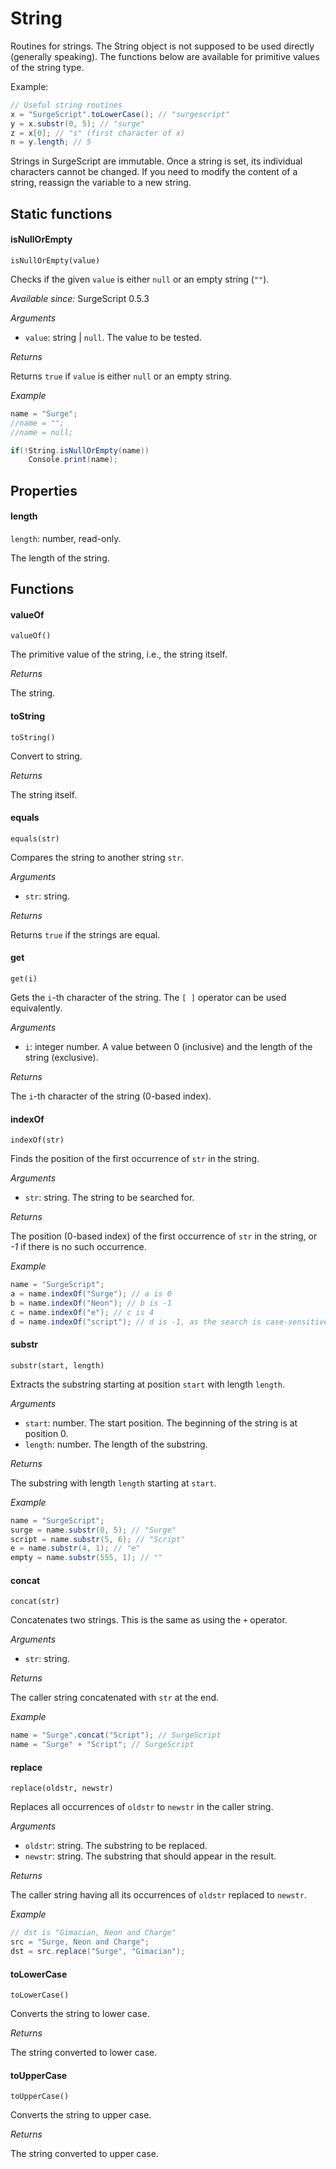 String
======

Routines for strings. The String object is not supposed to be used directly (generally speaking). The functions below are available for primitive values of the string type.

Example:

```cs
// Useful string routines
x = "SurgeScript".toLowerCase(); // "surgescript"
y = x.substr(0, 5); // "surge"
z = x[0]; // "s" (first character of x)
n = y.length; // 5
```

Strings in SurgeScript are immutable. Once a string is set, its individual characters cannot be changed. If you need to modify the content of a string, reassign the variable to a new string.

Static functions
----------------

#### isNullOrEmpty

`isNullOrEmpty(value)`

Checks if the given `value` is either `null` or an empty string (`""`).

*Available since:* SurgeScript 0.5.3

*Arguments*

* `value`: string | `null`. The value to be tested.

*Returns*

Returns `true` if `value` is either `null` or an empty string.

*Example*

```cs
name = "Surge";
//name = "";
//name = null;

if(!String.isNullOrEmpty(name))
    Console.print(name);
```

Properties
----------

#### length

`length`: number, read-only.

The length of the string.

Functions
---------

#### valueOf

`valueOf()`

The primitive value of the string, i.e., the string itself.

*Returns*

The string.

#### toString

`toString()`

Convert to string.

*Returns*

The string itself.

#### equals

`equals(str)`

Compares the string to another string `str`.

*Arguments*

* `str`: string.

*Returns*

Returns `true` if the strings are equal.

#### get

`get(i)`

Gets the `i`-th character of the string. The `[ ]` operator can be used equivalently.

*Arguments*

* `i`: integer number. A value between 0 (inclusive) and the length of the string (exclusive).

*Returns*

The `i`-th character of the string (0-based index).

#### indexOf

`indexOf(str)`

Finds the position of the first occurrence of `str` in the string.

*Arguments*

* `str`: string. The string to be searched for.

*Returns*

The position (0-based index) of the first occurrence of `str` in the string, or *-1* if there is no such occurrence.

*Example*

```cs
name = "SurgeScript";
a = name.indexOf("Surge"); // a is 0
b = name.indexOf("Neon"); // b is -1
c = name.indexOf("e"); // c is 4
d = name.indexOf("script"); // d is -1, as the search is case-sensitive
```

#### substr

`substr(start, length)`

Extracts the substring starting at position `start` with length `length`.

*Arguments*

* `start`: number. The start position. The beginning of the string is at position 0.
* `length`: number. The length of the substring.

*Returns*

The substring with length `length` starting at `start`.

*Example*

```cs
name = "SurgeScript";
surge = name.substr(0, 5); // "Surge"
script = name.substr(5, 6); // "Script"
e = name.substr(4, 1); // "e"
empty = name.substr(555, 1); // ""
```

#### concat

`concat(str)`

Concatenates two strings. This is the same as using the `+` operator.

*Arguments*

* `str`: string.

*Returns*

The caller string concatenated with `str` at the end.

*Example*

```cs
name = "Surge".concat("Script"); // SurgeScript
name = "Surge" + "Script"; // SurgeScript
```

#### replace

`replace(oldstr, newstr)`

Replaces all occurrences of `oldstr` to `newstr` in the caller string.

*Arguments*

* `oldstr`: string. The substring to be replaced.
* `newstr`: string. The substring that should appear in the result.

*Returns*

The caller string having all its occurrences of `oldstr` replaced to `newstr`.

*Example*

```cs
// dst is "Gimacian, Neon and Charge"
src = "Surge, Neon and Charge";
dst = src.replace("Surge", "Gimacian");
```

#### toLowerCase

`toLowerCase()`

Converts the string to lower case.

*Returns*

The string converted to lower case.

#### toUpperCase

`toUpperCase()`

Converts the string to upper case.

*Returns*

The string converted to upper case.
